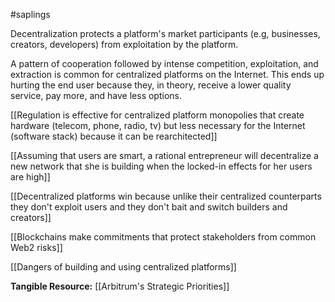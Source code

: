 #saplings 

Decentralization protects a platform's market participants (e.g, businesses, creators, developers) from exploitation by the platform.

A pattern of cooperation followed by intense competition, exploitation, and extraction is common for centralized platforms on the Internet. This ends up hurting the end user because they, in theory, receive a lower quality service, pay more, and have less options. 

[[Regulation is effective for centralized platform monopolies that create hardware (telecom, phone, radio, tv) but less necessary for the Internet (software stack) because it can be rearchitected]]

[[Assuming that users are smart, a rational entrepreneur will decentralize a new network that she is building when the locked-in effects for her users are high]]

[[Decentralized platforms win because unlike their centralized counterparts they don't exploit users and they don't bait and switch builders and creators]]

[[Blockchains make commitments that protect stakeholders from common Web2 risks]]

[[Dangers of building and using centralized platforms]]

**Tangible Resource:** [[Arbitrum's Strategic Priorities]]


